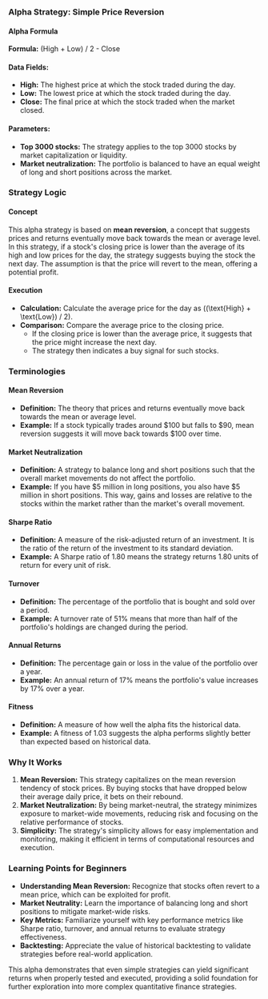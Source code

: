 ### Alpha Strategy: Simple Price Reversion

#### Alpha Formula
**Formula:** (High + Low) / 2 - Close

#### Data Fields:
- **High:** The highest price at which the stock traded during the day.
- **Low:** The lowest price at which the stock traded during the day.
- **Close:** The final price at which the stock traded when the market closed.

#### Parameters:
- **Top 3000 stocks:** The strategy applies to the top 3000 stocks by market capitalization or liquidity.
- **Market neutralization:** The portfolio is balanced to have an equal weight of long and short positions across the market.

### Strategy Logic

#### Concept
This alpha strategy is based on **mean reversion**, a concept that suggests prices and returns eventually move back towards the mean or average level. In this strategy, if a stock's closing price is lower than the average of its high and low prices for the day, the strategy suggests buying the stock the next day. The assumption is that the price will revert to the mean, offering a potential profit.

#### Execution
- **Calculation:** Calculate the average price for the day as \((\text{High} + \text{Low}) / 2\).
- **Comparison:** Compare the average price to the closing price.
  - If the closing price is lower than the average price, it suggests that the price might increase the next day.
  - The strategy then indicates a buy signal for such stocks.

### Terminologies

#### Mean Reversion
- **Definition:** The theory that prices and returns eventually move back towards the mean or average level.
- **Example:** If a stock typically trades around $100 but falls to $90, mean reversion suggests it will move back towards $100 over time.

#### Market Neutralization
- **Definition:** A strategy to balance long and short positions such that the overall market movements do not affect the portfolio.
- **Example:** If you have $5 million in long positions, you also have $5 million in short positions. This way, gains and losses are relative to the stocks within the market rather than the market's overall movement.

#### Sharpe Ratio
- **Definition:** A measure of the risk-adjusted return of an investment. It is the ratio of the return of the investment to its standard deviation.
- **Example:** A Sharpe ratio of 1.80 means the strategy returns 1.80 units of return for every unit of risk.

#### Turnover
- **Definition:** The percentage of the portfolio that is bought and sold over a period.
- **Example:** A turnover rate of 51% means that more than half of the portfolio's holdings are changed during the period.

#### Annual Returns
- **Definition:** The percentage gain or loss in the value of the portfolio over a year.
- **Example:** An annual return of 17% means the portfolio's value increases by 17% over a year.

#### Fitness
- **Definition:** A measure of how well the alpha fits the historical data.
- **Example:** A fitness of 1.03 suggests the alpha performs slightly better than expected based on historical data.

### Why It Works
1. **Mean Reversion:** This strategy capitalizes on the mean reversion tendency of stock prices. By buying stocks that have dropped below their average daily price, it bets on their rebound.
2. **Market Neutralization:** By being market-neutral, the strategy minimizes exposure to market-wide movements, reducing risk and focusing on the relative performance of stocks.
3. **Simplicity:** The strategy's simplicity allows for easy implementation and monitoring, making it efficient in terms of computational resources and execution.

### Learning Points for Beginners
- **Understanding Mean Reversion:** Recognize that stocks often revert to a mean price, which can be exploited for profit.
- **Market Neutrality:** Learn the importance of balancing long and short positions to mitigate market-wide risks.
- **Key Metrics:** Familiarize yourself with key performance metrics like Sharpe ratio, turnover, and annual returns to evaluate strategy effectiveness.
- **Backtesting:** Appreciate the value of historical backtesting to validate strategies before real-world application.

This alpha demonstrates that even simple strategies can yield significant returns when properly tested and executed, providing a solid foundation for further exploration into more complex quantitative finance strategies.
